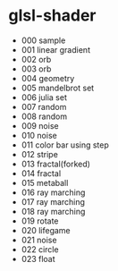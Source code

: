 # glsl-shader

* 000 sample
* 001 linear gradient
* 002 orb
* 003 orb
* 004 geometry
* 005 mandelbrot set
* 006 julia set
* 007 random
* 008 random
* 009 noise
* 010 noise
* 011 color bar using step
* 012 stripe
* 013 fractal(forked)
* 014 fractal
* 015 metaball
* 016 ray marching
* 017 ray marching
* 018 ray marching
* 019 rotate
* 020 lifegame
* 021 noise
* 022 circle
* 023 float

